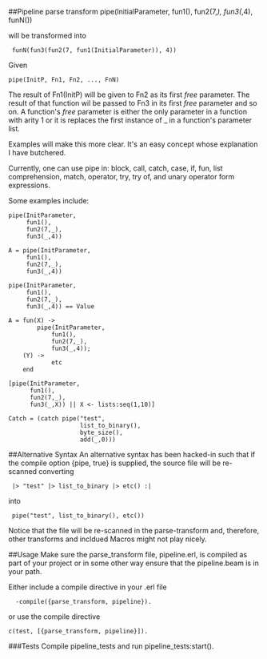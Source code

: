 ##Pipeline parse transform
    pipe(InitialParameter,
         fun1(),
         fun2(7,_),
         fun3(_,4),
	 funN())
         
 will be transformed into
 
     funN(fun3(fun2(7, fun1(InitialParameter)), 4))

Given

    pipe(InitP, Fn1, Fn2, ..., FnN)

The result of Fn1(InitP) will be given to Fn2 as its first _free_ parameter. The result
of that function wil be passed to Fn3 in its first _free_ parameter and so on.
A function's _free_ parameter is either the only parameter
in a function with arity 1 or it is replaces the first instance of _ in a  function's
parameter list.

Examples will make this more clear. It's an easy concept whose explanation I 
have butchered.

Currently, one can use pipe in: block, call, catch, case, if, fun,
list comprehension, match, operator, try, try of, and unary operator
form expressions.

Some examples include:

    pipe(InitParameter,
         fun1(),
         fun2(7,_),
         fun3(_,4))

	A = pipe(InitParameter,
         fun1(),
         fun2(7,_),
         fun3(_,4))
         
    pipe(InitParameter,
         fun1(),
         fun2(7,_),
         fun3(_,4)) == Value
    
    A = fun(X) ->    
            pipe(InitParameter,
                fun1(),
                fun2(7,_),
                fun3(_,4));
        (Y) ->   
                etc
        end
        
    [pipe(InitParameter,
          fun1(),
          fun2(7,_),
          fun3(_,X)) || X <- lists:seq(1,10)]

    Catch = (catch pipe("test",
                        list_to_binary(),
                        byte_size(),
                        add(_,0)))

 
##Alternative Syntax
An alternative syntax has been hacked-in such that if the compile option
{pipe, true} is supplied, the source file will be re-scanned converting

     |> "test" |> list_to_binary |> etc() :| 

into 

     pipe("test", list_to_binary(), etc())

Notice that the file will be re-scanned in the parse-transform and, therefore,
other transforms and incldued Macros might not play nicely.

##Usage
Make sure the parse_transform file, pipeline.erl, is compiled as part of your project
or in some other way ensure that the pipeline.beam is in your path.

Either include a compile directive in your .erl file

      -compile({parse_transform, pipeline}).
 
 
 
 or use the compile directive
     
    c(test, [{parse_transform, pipeline}]).

###Tests
Compile pipeline_tests and run pipeline_tests:start().